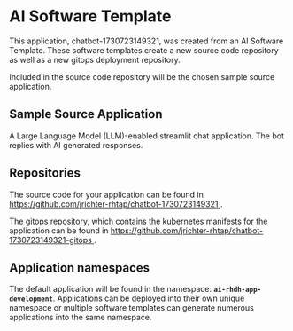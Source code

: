 # AI Software Template

This application, chatbot-1730723149321, was created from an AI Software Template. These software templates create a new source code repository as well as a new gitops deployment repository.

Included in the source code repository will be the chosen sample source application.

## Sample Source Application

A Large Language Model (LLM)-enabled streamlit chat application. The bot replies with AI generated responses.

## Repositories

The source code for your application can be found in [https://github.com/jrichter-rhtap/chatbot-1730723149321 ](https://github.com/jrichter-rhtap/chatbot-1730723149321 ).
 
The gitops repository, which contains the kubernetes manifests for the application can be found in 
[https://github.com/jrichter-rhtap/chatbot-1730723149321-gitops ](https://github.com/jrichter-rhtap/chatbot-1730723149321-gitops ). 

## Application namespaces 

The default application will be found in the namespace: **`ai-rhdh-app-development`**. Applications can be deployed into their own unique namespace or multiple software templates can generate numerous applications into the same namespace.